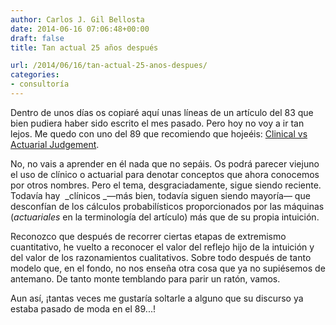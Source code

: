 ```yaml
---
author: Carlos J. Gil Bellosta
date: 2014-06-16 07:06:48+00:00
draft: false
title: Tan actual 25 años después

url: /2014/06/16/tan-actual-25-anos-despues/
categories:
- consultoría
---
```


Dentro de unos días os copiaré aquí unas líneas de un artículo del 83 que bien pudiera haber sido escrito el mes pasado. Pero hoy no voy a ir tan lejos. Me quedo con uno del 89 que recomiendo que hojeéis: [Clinical vs Actuarial Judgement](http://apsychoserver.psych.arizona.edu/JJBAReprints/PSYC621/Dawes_Faust_Meehl_Clinical_vs_actuarial_assessments_1989.pdf).

No, no vais a aprender en él nada que no sepáis. Os podrá parecer viejuno el uso de clínico o actuarial para denotar conceptos que ahora conocemos por otros nombres. Pero el tema, desgraciadamente, sigue siendo reciente. Todavía hay  _clínicos _—más bien, todavía siguen siendo mayoría— que desconfían de los cálculos probabilísticos proporcionados por las máquinas (_actuariales_ en la terminología del artículo) más que de su propia intuición.

Reconozco que después de recorrer ciertas etapas de extremismo cuantitativo, he vuelto a reconocer el valor del reflejo hijo de la intuición y del valor de los razonamientos cualitativos. Sobre todo después de tanto modelo que, en el fondo, no nos enseña otra cosa que ya no supiésemos de antemano. De tanto monte temblando para parir un ratón, vamos.

Aun así, ¡tantas veces me gustaría soltarle a alguno que su discurso ya estaba pasado de moda en el 89...!
